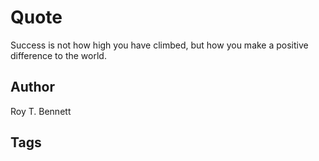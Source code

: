 # Quote

Success is not how high you have climbed, but how you make a positive difference to the world.

## Author

Roy T. Bennett

## Tags


